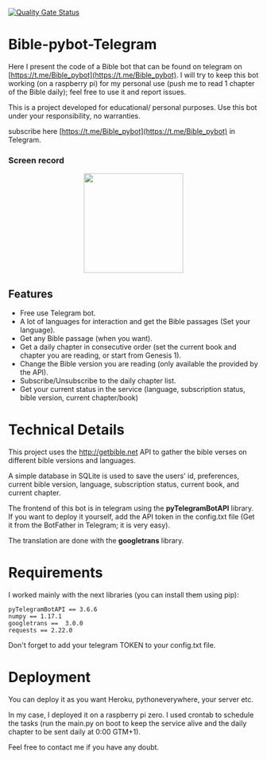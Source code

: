 [![Quality Gate Status](https://sonarcloud.io/api/project_badges/measure?project=camilo-cf_Bible-pybot-Telegram&metric=alert_status)](https://sonarcloud.io/summary/new_code?id=camilo-cf_Bible-pybot-Telegram)
# Bible-pybot-Telegram

Here I present the code of a Bible bot that can be found on telegram on [https://t.me/Bible_pybot](https://t.me/Bible_pybot). I will try to keep this bot working (on a raspberry pi) for my personal use (push me to read 1 chapter of the Bible daily); feel free to use it and report issues.

This is a project developed for educational/ personal purposes. Use this bot under your responsibility, no warranties.

subscribe here [https://t.me/Bible_pybot](https://t.me/Bible_pybot) in Telegram.

### Screen record
<p align="center">
<img src="doc/Screeenrecord.gif" width="200"/>
</p>

## Features

* Free use Telegram bot.
* A lot of languages for interaction and get the Bible passages (Set your language).
* Get any Bible passage (when you want).
* Get a daily chapter in consecutive order (set the current book and chapter you are reading, or start from Genesis 1).
* Change the Bible version you are reading (only available the provided by the API).
* Subscribe/Unsubscribe to the daily chapter list.
* Get your current status in the service (language, subscription status, bible version, current chapter/book)


# Technical Details

This project uses the http://getbible.net API to gather the bible verses on different bible versions and languages.

A simple database in SQLite is used to save the users' id, preferences, current bible version, language, subscription status, current book, and current chapter.

The frontend of this bot is in telegram using the **pyTelegramBotAPI** library. If you want to deploy it yourself, add the API token in the config.txt file (Get it from the BotFather in Telegram; it is very easy).

The translation are done with the **googletrans** library.

# Requirements

I worked mainly with the next libraries (you can install them using pip):

```
pyTelegramBotAPI == 3.6.6
numpy == 1.17.1
googletrans ==  3.0.0
requests == 2.22.0
```
Don't forget to add your telegram TOKEN to your config.txt file.

# Deployment

You can deploy it as you want Heroku, pythoneverywhere, your server etc.

In my case, I deployed it on a raspberry pi zero. I used crontab to schedule the tasks (run the main.py on boot to keep the service alive and the daily chapter to be sent daily at 0:00 GTM+1).

Feel free to contact me if you have any doubt.
